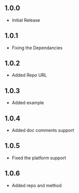 ## 1.0.0

* Initial Release

## 1.0.1

* Fixing the Dependancies

## 1.0.2

* Added Repo URL


## 1.0.3

* Added example

## 1.0.4

* Added doc comments support

## 1.0.5

* Fixed the platform support

## 1.0.6

* Added repo and method



